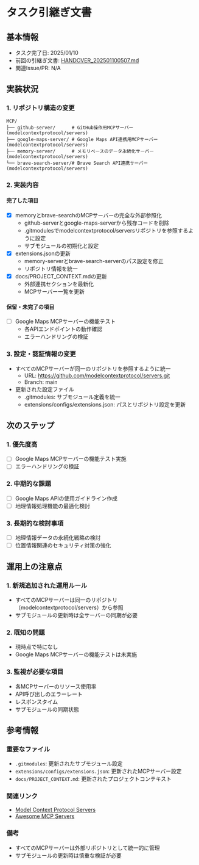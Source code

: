 # タスク引継ぎ文書

## 基本情報

- タスク完了日: 2025/01/10
- 前回の引継ぎ文書: [HANDOVER_202501100507.md](docs/archive/HANDOVER_202501100507.md)
- 関連Issue/PR: N/A

## 実装状況

### 1. リポジトリ構造の変更

```
MCP/
├── github-server/      # GitHub操作用MCPサーバー (modelcontextprotocol/servers)
├── google-maps-server/ # Google Maps API連携用MCPサーバー (modelcontextprotocol/servers)
├── memory-server/      # メモリベースのデータ永続化サーバー (modelcontextprotocol/servers)
└── brave-search-server/# Brave Search API連携サーバー (modelcontextprotocol/servers)
```

### 2. 実装内容

#### 完了した項目

- [x] memoryとbrave-searchのMCPサーバーの完全な外部参照化
  - github-serverとgoogle-maps-serverから残存コードを削除
  - .gitmodulesでmodelcontextprotocol/serversリポジトリを参照するように設定
  - サブモジュールの初期化と設定
- [x] extensions.jsonの更新
  - memory-serverとbrave-search-serverのパス設定を修正
  - リポジトリ情報を統一
- [x] docs/PROJECT_CONTEXT.mdの更新
  - 外部連携セクションを最新化
  - MCPサーバー一覧を更新

#### 保留・未完了の項目

- [ ] Google Maps MCPサーバーの機能テスト
  - 各APIエンドポイントの動作確認
  - エラーハンドリングの検証

### 3. 設定・認証情報の変更

- すべてのMCPサーバーが同一のリポジトリを参照するように統一
  - URL: https://github.com/modelcontextprotocol/servers.git
  - Branch: main
- 更新された設定ファイル
  - .gitmodules: サブモジュール定義を統一
  - extensions/configs/extensions.json: パスとリポジトリ設定を更新

## 次のステップ

### 1. 優先度高

- [ ] Google Maps MCPサーバーの機能テスト実施
- [ ] エラーハンドリングの検証

### 2. 中期的な課題

- [ ] Google Maps APIの使用ガイドライン作成
- [ ] 地理情報処理機能の最適化検討

### 3. 長期的な検討事項

- [ ] 地理情報データの永続化戦略の検討
- [ ] 位置情報関連のセキュリティ対策の強化

## 運用上の注意点

### 1. 新規追加された運用ルール

- すべてのMCPサーバーは同一のリポジトリ（modelcontextprotocol/servers）から参照
- サブモジュールの更新時は全サーバーの同期が必要

### 2. 既知の問題

- 現時点で特になし
- Google Maps MCPサーバーの機能テストは未実施

### 3. 監視が必要な項目

- 各MCPサーバーのリソース使用率
- API呼び出しのエラーレート
- レスポンスタイム
- サブモジュールの同期状態

## 参考情報

### 重要なファイル

- `.gitmodules`: 更新されたサブモジュール設定
- `extensions/configs/extensions.json`: 更新されたMCPサーバー設定
- `docs/PROJECT_CONTEXT.md`: 更新されたプロジェクトコンテキスト

### 関連リンク

- [Model Context Protocol Servers](https://github.com/modelcontextprotocol/servers)
- [Awesome MCP Servers](https://github.com/punkpeye/awesome-mcp-servers)

### 備考

- すべてのMCPサーバーは外部リポジトリとして統一的に管理
- サブモジュールの更新時は慎重な検証が必要
